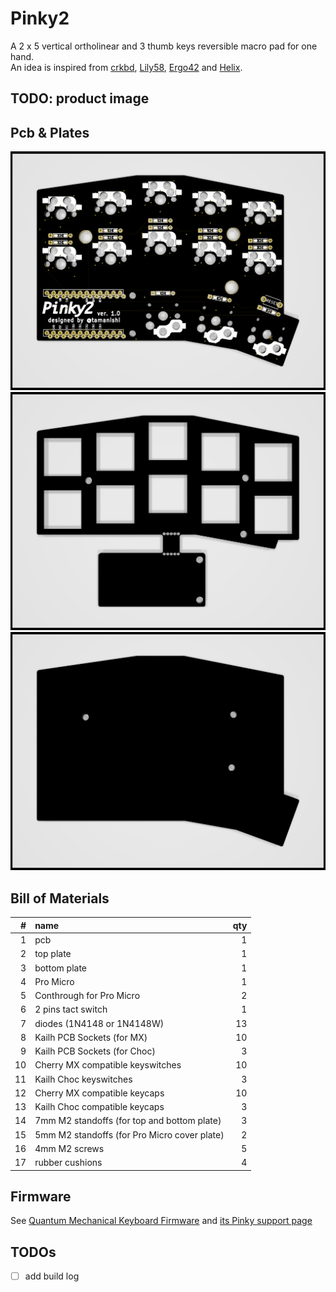 # Pinky2

A 2 x 5 vertical ortholinear and 3 thumb keys reversible macro pad for one hand.  
An idea is inspired from [crkbd](https://github.com/foostan/crkbd), [Lily58](https://github.com/kata0510/Lily58), [Ergo42](https://github.com/Biacco42/Ergo42) and [Helix](https://github.com/MakotoKurauchi/helix).  

## TODO: product image
<!-- ![product](product.jpg) -->

## Pcb & Plates

![pcb](pcb/Pinky2-pcb.png)
![top plate](top-plate&cover-plate/Pinky2-top-plate.png)
![bottom plate](bottom-plate/Pinky2-bottom-plate.png)

## Bill of Materials

| # | name | qty |
| ---: | :--- | ---: |
| 1 | pcb | 1 |
| 2 | top plate | 1 |
| 3 | bottom plate | 1 |
| 4 | Pro Micro | 1 |
| 5 | Conthrough for Pro Micro | 2 |
| 6 | 2 pins tact switch | 1 |
| 7 | diodes (1N4148 or 1N4148W) | 13 |
| 8 | Kailh PCB Sockets (for MX) | 10 |
| 9 | Kailh PCB Sockets (for Choc) | 3 |
| 10 | Cherry MX compatible keyswitches | 10 |
| 11 | Kailh Choc keyswitches | 3 |
| 12 | Cherry MX compatible keycaps | 10 |
| 13 | Kailh Choc compatible keycaps | 3 |
| 14 | 7mm M2 standoffs (for top and bottom plate) | 3 |
| 15 | 5mm M2 standoffs (for Pro Micro cover plate) | 2 |
| 16 | 4mm M2 screws | 5 |
| 17 | rubber cushions | 4 |

## Firmware

See [Quantum Mechanical Keyboard Firmware](https://qmk.fm) and [its Pinky support page](https://github.com/qmk/qmk_firmware/blob/master/keyboards/pinky/readme.md)

## TODOs

- [ ] add build log
